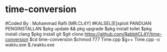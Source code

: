 # time-conversion
#Coded By    : Muhammad Rafli [MR.CL4Y]
#KALSEL[E]xploit
PANDUAN PENGINSTALLAN
$pkg update && pkg upgrade
$pkg install toilet
$pkg install clang
$pkg install git
$git clone https://github.com/RabbitCL4Y/time-conversion
$cd time-conversion
$chmod 777 Time.cpp
$g++ Time.cpp -o waktu.exe
$./waktu.exe
